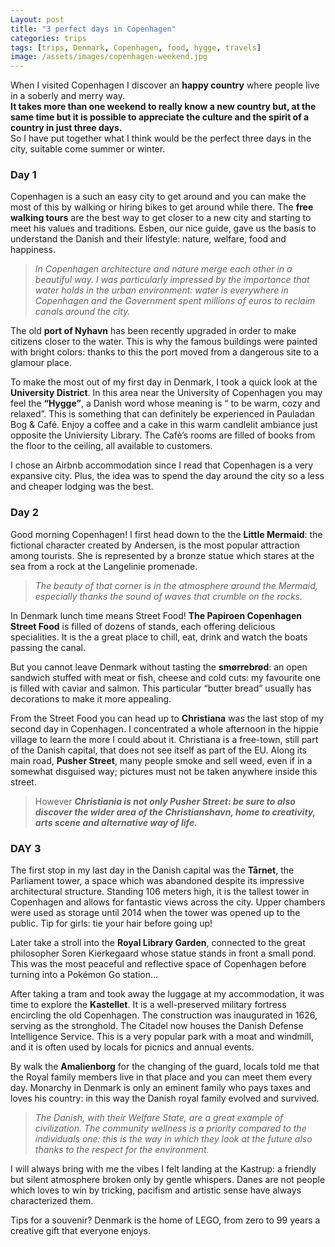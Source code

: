 ```yaml
---
Layout: post
title: "3 perfect days in Copenhagen"
categories: trips
tags: [trips, Denmark, Copenhagen, food, hygge, travels]
image: /assets/images/copenhagen-weekend.jpg
---
```





When I visited Copenhagen I discover an **happy country** where people live in a soberly and merry way.   
**It takes more than one weekend to really know a new country but, at the same time but  it is possible to appreciate the culture and the spirit of a country in just three days.**  
So I have put together what I think would be the perfect three days in the city, suitable come summer or winter.


 ### Day 1

Copenhagen is a such an easy city to get around and you can make the most of this by walking or hiring bikes to get around while there.
The **free walking tours** are the best way to get closer to a new city and starting to meet his values and traditions.
Esben, our nice guide, gave us the basis to understand the Danish and their lifestyle: nature, welfare, food and happiness. 

>_In Copenhagen architecture and nature merge each other in a beautiful way. I was particularly impressed by the importance that water holds in the urban environment: water is everywhere in Copenhagen and the Government spent millions of euros to reclaim canals around the city._

The old **port of Nyhavn** has been recently upgraded in order to make citizens closer to the water. This is why the famous buildings were painted with bright colors: thanks to this the port moved from a dangerous site to a glamour place.

To make the most out of my first day in Denmark, I took a quick look at the **University District**. In this area near the University of Copenhagen you may feel the **“Hygge”**, a Danish word whose meaning is “ to be warm, cozy and relaxed”. This is something that can definitely be experienced in Pauladan Bog & Café. Enjoy a coffee and a cake in this warm candlelit ambiance just opposite the Univiersity Library. The Cafè’s rooms are filled of books from the floor to the ceiling, all available to customers.

I chose an Airbnb accommodation since I read that Copenhagen is a very expansive city. Plus, the idea was to spend the day around the city so a less and cheaper lodging was the best.



### Day 2
Good morning Copenhagen!
I first head down to the the **Little Mermaid**: the fictional character created by Andersen, is the most popular attraction among tourists. She is represented by a bronze statue which stares at the sea from a rock at the Langelinie promenade. 

>_The beauty of that corner is in the atmosphere around the Mermaid, especially thanks the sound of waves that crumble on the rocks._ 

In Denmark lunch time means Street Food! 
**The Papiroen Copenhagen Street Food** is filled of dozens of stands, each offering delicious specialities. It is the a great place to chill, eat, drink and watch the boats passing the canal. 

But you cannot leave Denmark without tasting the **smørrebrød**: an open sandwich stuffed with meat or fish, cheese and cold cuts: my favourite one is filled with caviar and salmon. This particular “butter bread” usually has decorations to make it more appealing.

From the Street Food you can head up to **Christiana** was the last stop of my second day in Copenhagen. 
I concentrated a whole afternoon in the hippie village to learn the more I could about it. Christiana is a free-town, still part of the Danish capital, that does not see itself as part of the EU.
Along its main road, **Pusher Street**, many people smoke and sell weed, even if in a somewhat disguised way; pictures must not be taken anywhere inside this street. 
>However **_Christiania is not only Pusher Street: be sure to also discover the wider area of the Christianshavn, home to creativity, arts scene and alternative way of life._**

 
### DAY 3


The first stop in my last day in the Danish capital was the **Tårnet**, the Parliament tower, a space which was abandoned despite its impressive architectural structure. Standing 106 meters high, it is the tallest tower in Copenhagen and allows for fantastic views across the city. Upper chambers were used as storage until 2014 when the tower was opened up to the public. Tip for girls: tie your hair before going up!

Later take a stroll into the **Royal Library Garden**, connected to the great philosopher Soren Kierkegaard whose statue stands in front a small pond. This was the most peaceful and reflective space of Copenhagen before turning into a Pokémon Go station…


After taking a tram and took away the luggage at my accommodation, it was time to explore the **Kastellet**. It is a well-preserved military fortress encircling the old Copenhagen.  The construction was inaugurated in 1626, serving as the stronghold. The Citadel now houses the Danish Defense Intelligence Service. This is a very popular park with a moat and windmill, and it is often used by locals for picnics and annual events. 

By walk the **Amalienborg** for the changing of the guard, locals told me that the Royal family members live in that place and you can meet them every day. Monarchy in Denmark is only an eminent family who pays taxes and loves his country: in this way the Danish royal family evolved and survived.

>_The Danish, with their Welfare State, are a great example of civilization. The community wellness is a  priority compared to the individuals one: this is the way in which they look at the future also thanks to the respect for the environment._  

I will always bring with me the vibes I felt landing at the Kastrup: a friendly but silent atmosphere broken only by gentle whispers. Danes are not people which loves to win by tricking, pacifism and artistic sense have always characterized them. 

Tips for a souvenir? Denmark is the home of LEGO, from zero to 99 years a creative gift that everyone enjoys. 
















